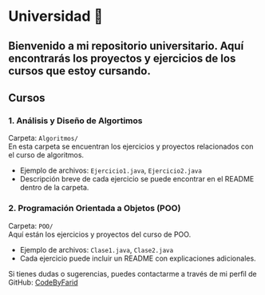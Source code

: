 # Universidad 🏫

Bienvenido a mi repositorio universitario. Aquí encontrarás los proyectos y ejercicios de los cursos que estoy cursando.
---

## Cursos

### 1. Análisis y Diseño de Algortimos
Carpeta: `Algoritmos/`  
En esta carpeta se encuentran los ejercicios y proyectos relacionados con el curso de algoritmos.  
- Ejemplo de archivos: `Ejercicio1.java`, `Ejercicio2.java`  
- Descripción breve de cada ejercicio se puede encontrar en el README dentro de la carpeta.

### 2. Programación Orientada a Objetos (POO)
Carpeta: `POO/`  
Aquí están los ejercicios y proyectos del curso de POO.  
- Ejemplo de archivos: `Clase1.java`, `Clase2.java`  
- Cada ejercicio puede incluir un README con explicaciones adicionales.

Si tienes dudas o sugerencias, puedes contactarme a través de mi perfil de GitHub: [CodeByFarid](https://github.com/CodeByFarid)
